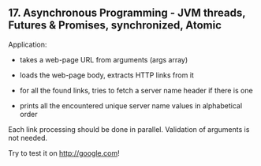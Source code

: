 ## 17.  Asynchronous Programming - JVM threads, Futures & Promises, synchronized, Atomic

Application:

- takes a web-page URL from arguments (args array)

- loads the web-page body, extracts HTTP links from it

- for all the found links, tries to fetch a server name header if there is one

- prints all the encountered unique server name values in alphabetical order


Each link processing should be done in parallel. Validation of arguments is not needed.

Try to test it on http://google.com!